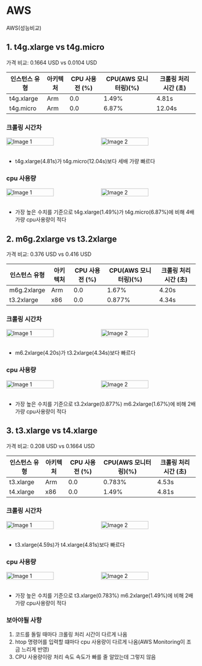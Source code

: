 # AWS
AWS(성능비교)

## 1. t4g.xlarge vs t4g.micro

가격 비교: 0.1664 USD vs 0.0104 USD

| 인스턴스 유형 | 아키텍처 | CPU 사용 전 (%) | CPU(AWS 모니터링)(%) | 크롤링 처리 시간 (초) |
|---------------|----------|------------------|------------------|----------------------|
| t4g.xlarge    | Arm      | 0.0              | 1.49%             | 4.81s                |
| t4g.micro    | Arm     | 0.0              | 6.87%             | 12.04s               |

### 크롤링 시간차

<div style="display: flex;">
  <img src="https://github.com/yoonjaeuk/AWS/assets/52642461/b4c02080-bf47-4d99-8990-aec2d84160d1" alt="Image 1" style="width: 50%;">
  <img src="https://github.com/yoonjaeuk/AWS/assets/52642461/cfe7ae70-c053-42d4-8c76-b6b0201e1d35" alt="Image 2" style="width: 50%;">
</div>

<br/>

- t4g.xlarge(4.81s)가 t4g.micro(12.04s)보다 세배 가량 빠르다 

### cpu 사용량

<div style="display: flex;">
  <img src="https://github.com/yoonjaeuk/AWS/assets/52642461/ba008a85-1ff0-4f98-905d-841b7d19129b" alt="Image 1" style="width: 50%;">
  <img src="https://github.com/yoonjaeuk/AWS/assets/52642461/26a265ec-4f3f-438d-80a1-b5418ce1eb90" alt="Image 2" style="width: 50%;">
</div>

<br/>

- 가장 높은 수치를 기준으로 t4g.xlarge(1.49%)가 t4g.micro(6.87%)에 비해 4배 가량 cpu사용량이 적다 

## 2. m6g.2xlarge vs t3.2xlarge

가격 비교: 0.376 USD vs 0.416 USD

| 인스턴스 유형 | 아키텍처 | CPU 사용 전 (%) | CPU(AWS 모니터링)(%) | 크롤링 처리 시간 (초) |
|---------------|----------|------------------|------------------|----------------------|
| m6g.2xlarge    | Arm      | 0.0              | 1.67%             | 4.20s               |
| t3.2xlarge    | x86      | 0.0              | 0.877%             | 4.34s               |


### 크롤링 시간차

<div style="display: flex;">
  <img src="https://github.com/yoonjaeuk/AWS/assets/52642461/e993975c-eaf7-4866-8004-66c1fa91787b" alt="Image 1" style="width: 50%;">
  <img src="https://github.com/yoonjaeuk/AWS/assets/52642461/efb9a701-7bfc-43cb-881a-c33a266cc018" alt="Image 2" style="width: 50%;">
</div>

<br/>

- m6.2xlarge(4.20s)가 t3.2xlarge(4.34s)보다 빠르다 


### cpu 사용량

<div style="display: flex;">
  <img src="https://github.com/yoonjaeuk/AWS/assets/52642461/7c472ff4-b75b-481f-83bd-84eb1b1ad98c" alt="Image 1" style="width: 50%;">
  <img src="https://github.com/yoonjaeuk/AWS/assets/52642461/42e3c2b7-31e5-44fd-98a2-d57287c24d40" alt="Image 2" style="width: 50%;">
</div>

<br/>

- 가장 높은 수치를 기준으로 t3.2xlarge(0.877%) m6.2xlarge(1.67%)에 비해 2배 가량 cpu사용량이 적다 


## 3. t3.xlarge vs t4.xlarge

가격 비교: 0.208 USD vs 0.1664 USD

| 인스턴스 유형 | 아키텍처 | CPU 사용 전 (%) | CPU(AWS 모니터링)(%) | 크롤링 처리 시간 (초) |
|---------------|----------|------------------|------------------|----------------------|
| t3.xlarge    | Arm      | 0.0              | 0.783%             | 4.53s               |
| t4.xlarge    | x86      | 0.0              | 1.49%             | 4.81s               |


### 크롤링 시간차

<div style="display: flex;">
  <img src="https://github.com/yoonjaeuk/AWS/assets/52642461/5b107cec-a629-487f-b344-c65a7f2582cc" alt="Image 1" style="width: 50%;">
  <img src="https://github.com/yoonjaeuk/AWS/assets/52642461/699edc51-5f53-4183-b2b4-04756b39d888" alt="Image 2" style="width: 50%;">
</div>

<br/>

-  t3.xlarge(4.59s)가 t4.xlarge(4.81s)보다 빠르다

### cpu 사용량

<div style="display: flex;">
  <img src="https://github.com/yoonjaeuk/AWS/assets/52642461/8c1d507c-676d-48e4-b8a6-9e3fb6408179" alt="Image 1" style="width: 50%;">
  <img src="https://github.com/yoonjaeuk/AWS/assets/52642461/a677a9c4-7698-4ba8-bd20-c9609a3ad224" alt="Image 2" style="width: 50%;">
</div>






<br/>

- 가장 높은 수치를 기준으로 t3.xlarge(0.783%) m6.2xlarge(1.49%)에 비해 2배 가량 cpu사용량이 적다


 ### 보아야될 사항
 1. 코드를 돌릴 때마다 크롤링 처리 시간이 다르게 나옴
 2. htop 명령어를 입력할 떄마다 cpu 사용량이 다르게 나옴(AWS Monitoring이 조금 느리게 반영)
 3. CPU 사용량이랑 처리 속도 속도가 빠를 줄 알았는데 그렇지 않음
